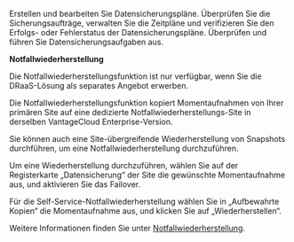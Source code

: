 Erstellen und bearbeiten Sie Datensicherungspläne. Überprüfen Sie die Sicherungsaufträge, verwalten Sie die Zeitpläne und verifizieren Sie den Erfolgs- oder Fehlerstatus der Datensicherungspläne. Überprüfen und führen Sie Datensicherungsaufgaben aus.

**Notfallwiederherstellung**

Die Notfallwiederherstellungsfunktion ist nur verfügbar, wenn Sie die DRaaS-Lösung als separates Angebot erwerben.

Die Notfallwiederherstellungsfunktion kopiert Momentaufnahmen von Ihrer primären Site auf eine dedizierte Notfallwiederherstellungs-Site in derselben VantageCloud Enterprise-Version.

Sie können auch eine Site-übergreifende Wiederherstellung von Snapshots durchführen, um eine Notfallwiederherstellung durchzuführen.

Um eine Wiederherstellung durchzuführen, wählen Sie auf der Registerkarte „Datensicherung“ der Site die gewünschte Momentaufnahme aus, und aktivieren Sie das Failover.

Für die Self-Service-Notfallwiederherstellung wählen Sie in „Aufbewahrte Kopien“ die Momentaufnahme aus, und klicken Sie auf „Wiederherstellen“.

Weitere Informationen finden Sie unter [Notfallwiederherstellung](https://docs.teradata.com/r/Teradata-VantageCloud-Enterprise/Data-Protection/Disaster-Recovery "Notfallwiederherstellung").
